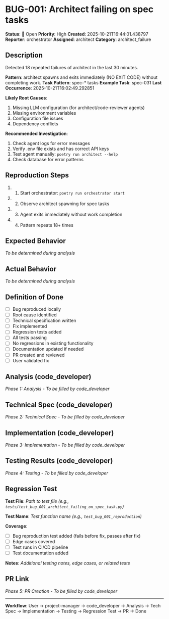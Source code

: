 # BUG-001: Architect failing on spec tasks

**Status**: 🔴 Open
**Priority**: High
**Created**: 2025-10-21T16:44:01.438797
**Reporter**: orchestrator
**Assigned**: architect
**Category**: architect_failure

## Description

Detected 18 repeated failures of architect in the last 30 minutes.

**Pattern**: architect spawns and exits immediately (NO EXIT CODE) without completing work.
**Task Pattern**: spec-* tasks
**Example Task**: spec-031
**Last Occurrence**: 2025-10-21T16:02:49.292851

**Likely Root Causes**:
1. Missing LLM configuration (for architect/code-reviewer agents)
2. Missing environment variables
3. Configuration file issues
4. Dependency conflicts

**Recommended Investigation**:
1. Check agent logs for error messages
2. Verify .env file exists and has correct API keys
3. Test agent manually: `poetry run architect --help`
4. Check database for error patterns


## Reproduction Steps

1. 1. Start orchestrator: `poetry run orchestrator start`
2. 2. Observe architect spawning for spec tasks
3. 3. Agent exits immediately without work completion
4. 4. Pattern repeats 18+ times

## Expected Behavior

_To be determined during analysis_

## Actual Behavior

_To be determined during analysis_

## Definition of Done

- [ ] Bug reproduced locally
- [ ] Root cause identified
- [ ] Technical specification written
- [ ] Fix implemented
- [ ] Regression tests added
- [ ] All tests passing
- [ ] No regressions in existing functionality
- [ ] Documentation updated if needed
- [ ] PR created and reviewed
- [ ] User validated fix

## Analysis (code_developer)

_Phase 1: Analysis - To be filled by code_developer_

## Technical Spec (code_developer)

_Phase 2: Technical Spec - To be filled by code_developer_

## Implementation (code_developer)

_Phase 3: Implementation - To be filled by code_developer_

## Testing Results (code_developer)

_Phase 4: Testing - To be filled by code_developer_

## Regression Test

**Test File**: _Path to test file (e.g., `tests/test_bug_001_architect_failing_on_spec_task.py`)_

**Test Name**: _Test function name (e.g., `test_bug_001_reproduction`)_

**Coverage**:
- [ ] Bug reproduction test added (fails before fix, passes after fix)
- [ ] Edge cases covered
- [ ] Test runs in CI/CD pipeline
- [ ] Test documentation added

**Notes**: _Additional testing notes, edge cases, or related tests_

## PR Link

_Phase 5: PR Creation - To be filled by code_developer_

---

**Workflow**: User → project-manager → code_developer → Analysis → Tech Spec → Implementation → Testing → Regression Test → PR → Done
